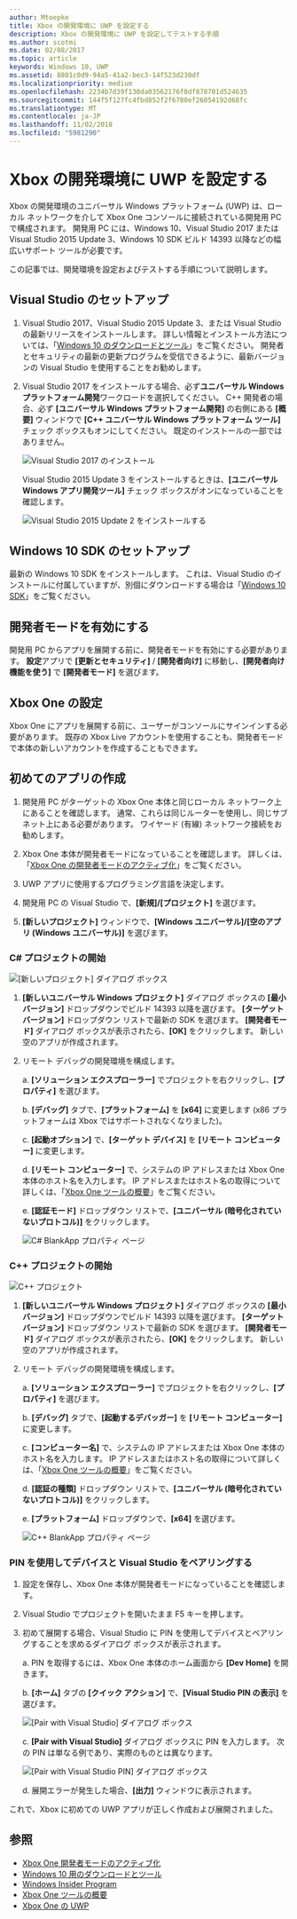 ```yaml
---
author: Mtoepke
title: Xbox の開発環境に UWP を設定する
description: Xbox の開発環境に UWP を設定してテストする手順
ms.author: scotmi
ms.date: 02/08/2017
ms.topic: article
keywords: Windows 10, UWP
ms.assetid: 8801c0d9-94a5-41a2-bec3-14f523d230df
ms.localizationpriority: medium
ms.openlocfilehash: 2234b7d39f130da03562176f0df878701d524635
ms.sourcegitcommit: 144f5f127fc4fbd852f2f6780ef26054192d68fc
ms.translationtype: MT
ms.contentlocale: ja-JP
ms.lasthandoff: 11/02/2018
ms.locfileid: "5981290"
---
```

# <a name="set-up-your-uwp-on-xbox-development-environment"></a>Xbox の開発環境に UWP を設定する

Xbox の開発環境のユニバーサル Windows プラットフォーム (UWP) は、ローカル ネットワークを介して Xbox One コンソールに接続されている開発用 PC で構成されます。
開発用 PC には、Windows 10、Visual Studio 2017 または Visual Studio 2015 Update 3、Windows 10 SDK ビルド 14393 以降などの幅広いサポート ツールが必要です。


この記事では、開発環境を設定およびテストする手順について説明します。

## <a name="visual-studio-setup"></a>Visual Studio のセットアップ

1. Visual Studio 2017、Visual Studio 2015 Update 3、または Visual Studio の最新リリースをインストールします。 詳しい情報とインストール方法については、「[Windows 10 のダウンロードとツール](https://dev.windows.com/downloads)」をご覧ください。 開発者とセキュリティの最新の更新プログラムを受信できるように、最新バージョンの Visual Studio を使用することをお勧めします。

2. Visual Studio 2017 をインストールする場合、必ず**ユニバーサル Windows プラットフォーム開発**ワークロードを選択してください。 C++ 開発者の場合、必ず **[ユニバーサル Windows プラットフォーム開発]** の右側にある **[概要]** ウィンドウで **[C++ ユニバーサル Windows プラットフォーム ツール]** チェック ボックスもオンにしてください。 既定のインストールの一部ではありません。

    ![Visual Studio 2017 のインストール](images/development-environment-setup-1.png)

    Visual Studio 2015 Update 3 をインストールするときは、**[ユニバーサル Windows アプリ開発ツール]** チェック ボックスがオンになっていることを確認します。

    ![Visual Studio 2015 Update 2 をインストールする](images/vs_install_tools.png)

## <a name="windows-10-sdk-setup"></a>Windows 10 SDK のセットアップ

最新の Windows 10 SDK をインストールします。 これは、Visual Studio のインストールに付属していますが、別個にダウンロードする場合は「[Windows 10 SDK](https://developer.microsoft.com/windows/downloads/windows-10-sdk)」をご覧ください。


## <a name="enabling-developer-mode"></a>開発者モードを有効にする

開発用 PC からアプリを展開する前に、開発者モードを有効にする必要があります。 **設定**アプリで **[更新とセキュリティ]** / **[開発者向け]** に移動し、**[開発者向け機能を使う]** で **[開発者モード]** を選びます。

## <a name="setting-up-your-xbox-one"></a>Xbox One の設定

Xbox One にアプリを展開する前に、ユーザーがコンソールにサインインする必要があります。 既存の Xbox Live アカウントを使用することも、開発者モードで本体の新しいアカウントを作成することもできます。 

## <a name="create-your-first-app"></a>初めてのアプリの作成

1. 開発用 PC がターゲットの Xbox One 本体と同じローカル ネットワーク上にあることを確認します。 通常、これらは同じルーターを使用し、同じサブネット上にある必要があります。 ワイヤード (有線) ネットワーク接続をお勧めします。

2. Xbox One 本体が開発者モードになっていることを確認します。  詳しくは、「[Xbox One の開発者モードのアクティブ化](devkit-activation.md)」をご覧ください。

3. UWP アプリに使用するプログラミング言語を決定します。

4. 開発用 PC の Visual Studio で、**[新規]/[プロジェクト]** を選びます。

5. **[新しいプロジェクト]** ウィンドウで、**[Windows ユニバーサル]/[空のアプリ (Windows ユニバーサル)]** を選びます。

### <a name="starting-a-c-project"></a>C# プロジェクトの開始

  ![[新しいプロジェクト] ダイアログ ボックス](images/development-environment-setup-2.png)

1. **[新しいユニバーサル Windows プロジェクト]** ダイアログ ボックスの **[最小バージョン]** ドロップダウンでビルド 14393 以降を選びます。 **[ターゲット バージョン]** ドロップダウン リストで最新の SDK を選びます。 **[開発者モード]** ダイアログ ボックスが表示されたら、**[OK]** をクリックします。 新しい空のアプリが作成されます。

2. リモート デバッグの開発環境を構成します。

    a. **[ソリューション エクスプローラー]** でプロジェクトを右クリックし、**[プロパティ]** を選びます。

    b. **[デバッグ]** タブで、**[プラットフォーム]** を **[x64]** に変更します  (x86 プラットフォームは Xbox ではサポートされなくなりました)。

    c. **[起動オプション]** で、**[ターゲット デバイス]** を **[リモート コンピューター]** に変更します。

    d. **[リモート コンピューター]** で、システムの IP アドレスまたは Xbox One 本体のホスト名を入力します。 IP アドレスまたはホスト名の取得について詳しくは、「[Xbox One ツールの概要](introduction-to-xbox-tools.md)」をご覧ください。

    e. **[認証モード]** ドロップダウン リストで、**[ユニバーサル (暗号化されていないプロトコル)]** をクリックします。

    ![C# BlankApp プロパティ ページ](images/vs_remote.jpg)

### <a name="starting-a-c-project"></a>C++ プロジェクトの開始

  ![C++ プロジェクト](images/development-environment-setup-3.png)

1. **[新しいユニバーサル Windows プロジェクト]** ダイアログ ボックスの **[最小バージョン]** ドロップダウンでビルド 14393 以降を選びます。 **[ターゲット バージョン]** ドロップダウン リストで最新の SDK を選びます。 **[開発者モード]** ダイアログ ボックスが表示されたら、**[OK]** をクリックします。 新しい空のアプリが作成されます。

2. リモート デバッグの開発環境を構成します。

   a. **[ソリューション エクスプローラー]** でプロジェクトを右クリックし、**[プロパティ]** を選びます。

   b. **[デバッグ]** タブで、**[起動するデバッガー]** を **[リモート コンピューター]** に変更します。

   c. **[コンピューター名]** で、システムの IP アドレスまたは Xbox One 本体のホスト名を入力します。 IP アドレスまたはホスト名の取得について詳しくは、「[Xbox One ツールの概要](introduction-to-xbox-tools.md)」をご覧ください。

   d. **[認証の種類]** ドロップダウン リストで、**[ユニバーサル (暗号化されていないプロトコル)]** をクリックします。

   e. **[プラットフォーム]** ドロップダウンで、**[x64]** を選びます。

    ![C++ BlankApp プロパティ ページ](images/development-environment-setup-4.png)

### <a name="pin-pair-your-device-with-visual-studio"></a>PIN を使用してデバイスと Visual Studio をペアリングする

1. 設定を保存し、Xbox One 本体が開発者モードになっていることを確認します。

2. Visual Studio でプロジェクトを開いたまま F5 キーを押します。

3. 初めて展開する場合、Visual Studio に PIN を使用してデバイスとペアリングすることを求めるダイアログ ボックスが表示されます。

    a. PIN を取得するには、Xbox One 本体のホーム画面から **[Dev Home]** を開きます。

    b. **[ホーム]** タブの **[クイック アクション]** で、**[Visual Studio PIN の表示]** を選びます。
  
    ![[Pair with Visual Studio] ダイアログ ボックス](images/development-environment-setup-5.png)

    c. **[Pair with Visual Studio]** ダイアログ ボックスに PIN を入力します。 次の PIN は単なる例であり、実際のものとは異なります。

    ![[Pair with Visual Studio PIN] ダイアログ ボックス](images/devhome_pin.png)

    d. 展開エラーが発生した場合、**[出力]** ウィンドウに表示されます。

これで、Xbox に初めての UWP アプリが正しく作成および展開されました。

## <a name="see-also"></a>参照
- [Xbox One 開発者モードのアクティブ化](devkit-activation.md)  
- [Windows 10 用のダウンロードとツール](https://dev.windows.com/downloads)  
- [Windows Insider Program](http://go.microsoft.com/fwlink/?LinkId=780552)  
- [Xbox One ツールの概要](introduction-to-xbox-tools.md) 
- [Xbox One の UWP](index.md)